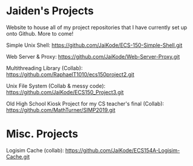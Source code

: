 # Jaiden's Projects
Website to house all of my project repositories that I have currently set up onto Github. More to come!

Simple Unix Shell: https://github.com/JaiKode/ECS-150-Simple-Shell.git

Web Server & Proxy: https://github.com/JaiKode/Web-Server-Proxy.git

Multithreading Library (Collab): https://github.com/RaphaelT1010/ecs150project2.git

Unix File System (Collab & messy code): https://github.com/JaiKode/ECS150_Project3.git

Old High School Kiosk Project for my CS teacher's final (Collab): https://github.com/MathTurner/SIMP2019.git

# Misc. Projects
Logisim Cache (collab): https://github.com/JaiKode/ECS154A-Logisim-Cache.git
